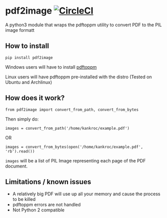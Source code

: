 # pdf2image [![CircleCI](https://circleci.com/gh/Kankroc/pdf2image.svg?style=svg)](https://circleci.com/gh/Kankroc/pdf2image)
A python3 module that wraps the pdftoppm utility to convert PDF to the PIL image formatt

## How to install

` pip install pdf2image `

Windows users will have to install [pdftoppm](https://sourceforge.net/projects/poppler-win32/)

Linux users will have pdftoppm pre-installed with the distro (Tested on Ubuntu and Archlinux)

## How does it work?
` from pdf2image import convert_from_path, convert_from_bytes `

Then simply do:

` images = convert_from_path('/home/kankroc/example.pdf') `

OR

` images = convert_from_bytes(open('/home/kankroc/example.pdf', 'rb').read()) `

`images` will be a list of PIL Image representing each page of the PDF document.

## Limitations / known issues

- A relatively big PDF will use up all your memory and cause the process to be killed
- pdftoppm errors are not handled
- Not Python 2 compatible
